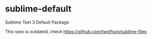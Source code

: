 # sublime-default
Sublime Text 3 Default Package

This rpeo is outdated, check https://github.com/twolfson/sublime-files
